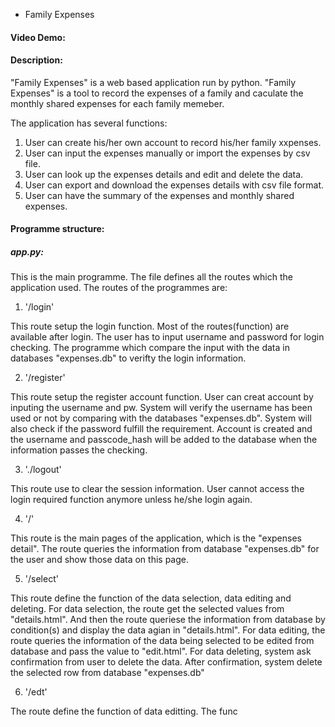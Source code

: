 * Family Expenses
#### Video Demo:
#### Description:

"Family Expenses" is a web based application run by python. "Family Expenses" is a tool to record the expenses of a family
and caculate the monthly shared expenses for each family memeber.

The application has several functions:
1. User can create his/her own account to record his/her family xxpenses.
2. User can input the expenses manually or import the expenses by csv file.
3. User can look up the expenses details and edit and delete the data.
4. User can export and download the expenses details with csv file format.
5. User can have the summary of the expenses and monthly shared expenses.

#### Programme structure:
##### app.py:

This is the main programme. The file defines all the routes which the application used.
The routes of the programmes are:
1. '/login'

This route setup the login function. Most of the routes(function) are available after login.
The user has to input username and password for login checking. The programme which compare the input
with the data in databases "expenses.db" to verifty the login information.

2. '/register'

This route setup the register account function. User can creat account by inputing the username and pw.
System will verify the username has been used or not by comparing with the databases "expenses.db".
System will also check if the password fulfill the requirement. Account is created and the username
and passcode_hash will be added to the database when the information passes the checking.

3. './logout'

This route use to clear the session information. User cannot access the login required function anymore unless
he/she login again.

4. '/'

This route is the main pages of the application, which is the "expenses detail". The route queries the information from
database "expenses.db" for the user and show those data on this page.

5. '/select'

This route define the function of the data selection, data editing and deleting. For data selection, the route get
the selected values from "details.html". And then the route queriese the information from database by condition(s)
and display the data agian in "details.html". For data editing, the route queries the information of the data being
selected to be edited from database and pass the value to "edit.html". For data deleting, system ask confirmation from
user to delete the data. After confirmation, system delete the selected row from database "expenses.db"

6. '/edt'

The route define the function of data editting. The func



